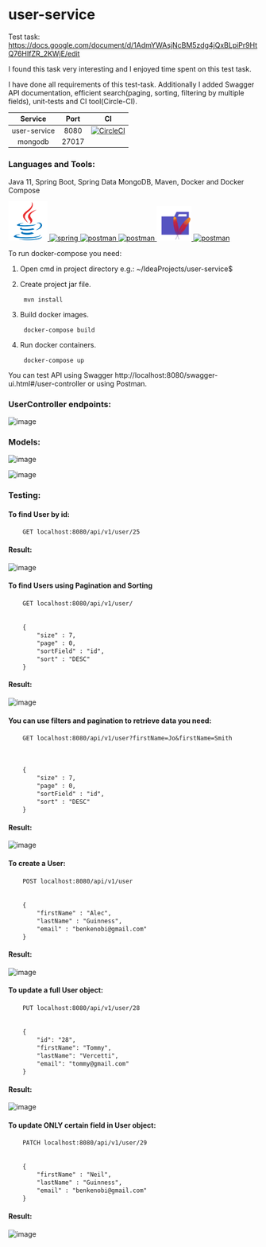 # user-service

Test task:
https://docs.google.com/document/d/1AdmYWAsjNcBM5zdg4jQxBLpiPr9HtQ76HIfZR_2KWjE/edit

I found this task very interesting and I enjoyed time spent on this test task.

I have done all requirements of this test-task. Additionally I added Swagger API documentation, efficient search(paging, sorting, filtering by multiple fields), unit-tests and CI tool(Circle-CI).

| Service | Port  |  CI  |
| :---:   | :---: | :---:   |
| user-service | 8080   | [![CircleCI](https://dl.circleci.com/status-badge/img/gh/Artemiy7/ticket/tree/master.svg?style=svg)](https://dl.circleci.com/status-badge/redirect/gh/Artemiy7/ticket/tree/master)  |
| mongodb | 27017   |  |


<h3 align="left">Languages and Tools: </h3>

Java 11, Spring Boot, Spring Data MongoDB, Maven, Docker and Docker Compose

<p align="left"> <a href="https://www.java.com" target="_blank" rel="noreferrer"> <img src="https://raw.githubusercontent.com/devicons/devicon/master/icons/java/java-original.svg" alt="java" width="79" height="79"/> </a> 
<a href="https://spring.io/" target="_blank" rel="noreferrer"> <img src="https://www.vectorlogo.zone/logos/springio/springio-icon.svg" alt="spring" width="70" height="70"/> </a>
<a href="https://postman.com" target="_blank" rel="noreferrer"> <img src="https://www.vectorlogo.zone/logos/mongodb/mongodb-icon.svg" alt="postman" width="70" height="70"/> </a> 
<a href="https://postman.com" target="_blank" rel="noreferrer"> <img src="https://www.vectorlogo.zone/logos/docker/docker-icon.svg" alt="postman" width="70" height="70"/> </a> 
<a href="https://postman.com" target="_blank" rel="noreferrer"> <img src="https://github.com/vscode-icons/vscode-icons/blob/master/icons/folder_type_maven.svg" alt="postman" width="70" height="70"/> </a> 
<a href="https://postman.com" target="_blank" rel="noreferrer"> <img src="https://upload.vectorlogo.zone/logos/mockito/images/36c60459-46b2-46dd-87b7-5ed157df95d4.svg" alt="postman" width="110" height="70"/> </a>  



To run docker-compose you need:
1) Open cmd in project directory e.g.: ~/IdeaProjects/user-service$
2) Create project jar file.



        mvn install


  
4) Build docker images.



        docker-compose build



5) Run docker containers.



        docker-compose up
       
        

        
You can test API using Swagger http://localhost:8080/swagger-ui.html#/user-controller  or using Postman.



<h3 align="left">UserController endpoints:</h3>



![image](https://github.com/Artemiy7/user-service/assets/83453822/d7d51129-e31d-44ce-966f-b7214a90586b)



<h3 align="left">Models:</h3>



![image](https://github.com/Artemiy7/user-service/assets/83453822/1e56737f-e1f6-46de-b85b-048b6406f5b5)


![image](https://github.com/Artemiy7/user-service/assets/83453822/616e14d9-3e4e-4e09-b6a1-c505396f20f8)




<h3 align="left">Testing:</h3>



<h4 align="left">To find User by id:</h4>



        GET localhost:8080/api/v1/user/25




<h4 align="left">Result:</h4>



![image](https://github.com/Artemiy7/user-service/assets/83453822/e8334834-bf1e-49ab-9f33-5acd42822ac6)



<h4 align="left">To find Users using Pagination and Sorting</h4>



        GET localhost:8080/api/v1/user/


        {
            "size" : 7,
            "page" : 0,
            "sortField" : "id",
            "sort" : "DESC"
        }
        


<h4 align="left">Result:</h4>



![image](https://github.com/Artemiy7/user-service/assets/83453822/087a9b86-0579-4fee-b9e0-b5d4197920fd)



<h4 align="left">You can use filters and pagination to retrieve data you need:</h4>


        GET localhost:8080/api/v1/user?firstName=Jo&firstName=Smith
        
        
        
        {
            "size" : 7,
            "page" : 0,
            "sortField" : "id",
            "sort" : "DESC"
        }



<h4 align="left">Result:</h4>



![image](https://github.com/Artemiy7/user-service/assets/83453822/425302e3-31d9-4255-8146-8c5c75644fc6)



<h4 align="left">To create a User:</h4>



        POST localhost:8080/api/v1/user

        
        {
            "firstName" : "Alec",
            "lastName" : "Guinness",
            "email" : "benkenobi@gmail.com"
        }



<h4 align="left">Result:</h4>


  
![image](https://github.com/Artemiy7/user-service/assets/83453822/fa723fcb-1d0f-4327-a451-4eef7341ea68)



<h4 align="left">To update a full User object:</h4>



        PUT localhost:8080/api/v1/user/28
        
        
        {
            "id": "28",
            "firstName": "Tommy",
            "lastName": "Vercetti",
            "email": "tommy@gmail.com"        
        }
        


<h4 align="left">Result:</h4>



![image](https://github.com/Artemiy7/user-service/assets/83453822/6f141d8a-86af-4e8a-bfbc-f03f2d2f0fbd)



<h4 align="left">To update ONLY certain field in User object:</h4>




        PATCH localhost:8080/api/v1/user/29
        
        
        {
            "firstName" : "Neil",
            "lastName" : "Guinness",
            "email" : "benkenobi@gmail.com"        
        }



<h4 align="left">Result:</h4>



![image](https://github.com/Artemiy7/user-service/assets/83453822/872df458-2b2b-4e22-89cb-ef9dc0b8212a)








  



